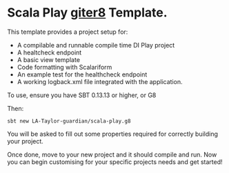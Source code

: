 # Scala Play [giter8](https://github.com/foundweekends/giter8) Template.

This template provides a project setup for: 
 - A compilable and runnable compile time DI Play project
 - A healtcheck endpoint
 - A basic view template
 - Code formatting with Scalariform
 - An example test for the healthcheck endpoint
 - A working logback.xml file integrated with the application.

To use, ensure you have SBT 0.13.13 or higher, or G8

Then:

```
sbt new LA-Taylor-guardian/scala-play.g8
```

You will be asked to fill out some properties required for correctly building your project.

Once done, move to your new project and it should compile and run. Now you can begin customising for your specific projects needs and get started!

